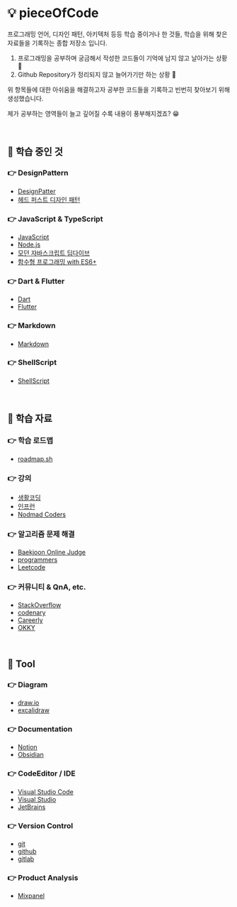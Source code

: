 # 💡 pieceOfCode

프로그래밍 언어, 디자인 패턴, 아키텍처 등등 학습 중이거나 한 것들, 학습을 위해 찾은 자료들을 기록하는 종합 저장소 입니다.

1. 프로그래밍을 공부하며 궁금해서 작성한 코드들이 기억에 남지 않고 날아가는 상황 😤
2. Github Repository가 정리되지 않고 늘어가기만 하는 상황 🤪

위 항목들에 대한 아쉬움을 해결하고자 공부한 코드들을 기록하고 빈번히 찾아보기 위해 생성했습니다.

제가 공부하는 영역들이 늘고 깊어질 수록 내용이 풍부해지겠죠? 😁

</br>

## 📌 학습 중인 것

### 👉 DesignPattern

- [DesignPatter](./pieceOfDesignPattern/)
- [헤드 퍼스트 디자인 패턴](./pieceOfDesignPattern/Head-First-Design-Pattern/)

### 👉 JavaScript & TypeScript

- [JavaScript](./pieceOfJavaScript/)
- [Node.js](./pieceOfJavaScript/pieceOfNodeJS)
- [모던 자바스크립트 딥다이브](./pieceOfJavaScript/Mordern-JavaScript-Deep-Dive/)
- [함수형 프로그래밍 with ES6+](./pieceOfJavaScript/FuntionalPrograming_with_JS_ES6+/)

### 👉 Dart & Flutter

- [Dart](./pieceOfDart/)
- [Flutter](./pieceOfFlutter/)

### 👉 Markdown

- [Markdown](./pieceOfMarkdown/)

### 👉 ShellScript

- [ShellScript](./pieceOfShellScript/)

</br>

## 📌 학습 자료

### 👉 학습 로드맵

- [roadmap.sh](https://roadmap.sh/)

### 👉 강의

- [생활코딩](https://opentutorials.org/course/1)
- [인프런](https://www.inflearn.com/)
- [Nodmad Coders](https://nomadcoders.co/)

### 👉 알고리즘 문제 해결

- [Baekjoon Online Judge](https://www.acmicpc.net/)
- [programmers](https://programmers.co.kr/)
- [Leetcode](https://leetcode.com/problemset/all/)

### 👉 커뮤니티 & QnA, etc.

- [StackOverflow](https://stackoverflow.com/)
- [codenary](https://www.codenary.co.kr/)
- [Careerly](https://careerly.co.kr/home)
- [OKKY](https://okky.kr/)

</br>

## 📌 Tool

### 👉 Diagram

- [draw.io](https://app.diagrams.net/)
- [excalidraw](https://excalidraw.com/)

### 👉 Documentation

- [Notion](https://www.notion.so/)
- [Obsidian](https://obsidian.md/)

### 👉 CodeEditor / IDE

- [Visual Studio Code](https://code.visualstudio.com/)
- [Visual Studio](https://visualstudio.microsoft.com/ko/)
- [JetBrains](https://www.jetbrains.com/ko-kr/)

### 👉 Version Control

- [git](https://git-scm.com/)
- [github](https://github.com/)
- [gitlab](https://about.gitlab.com/)

### 👉 Product Analysis

- [Mixpanel](https://mixpanel.com/)
